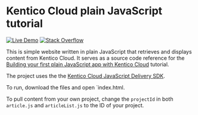 # Kentico Cloud plain JavaScript tutorial

[![Live Demo](https://img.shields.io/badge/live-demo-brightgreen.svg)](https://colliercz.github.io/plain-javascript-tutorial/)
[![Stack Overflow](https://img.shields.io/badge/Stack%20Overflow-ASK%20NOW-FE7A16.svg?logo=stackoverflow&logoColor=white)](https://stackoverflow.com/tags/kentico-cloud)

This is simple website written in plain JavaScript that retrieves and displays content from Kentico Cloud. It serves as a source code reference for the [Building your first plain JavaScript app with Kentico Cloud](https://docs.kenticocloud.com/tutorials/develop-apps/get-started/building-your-first-application?tech=javascript) tutorial.

The project uses the the [Kentico Cloud JavaScript Delivery SDK](https://github.com/Kentico/kentico-cloud-js/tree/master/packages/delivery).

To run, download the files and open `index.html.

To pull content from your own project, change the `projectId` in both `article.js` and `articleList.js` to the ID of your project.